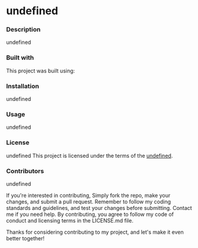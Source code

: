 
  # undefined

  ### Description
  undefined

  ### Built with
  This project was built using:
  
  ### Installation
  undefined
  
  ### Usage
  undefined
  
  ### License 
  undefined
  This project is licensed under the terms of the [undefined](undefined).

  ### Contributors
  undefined

  If you're interested in contributing, Simply fork the repo, make your changes, and submit a pull request. Remember to follow my coding standards and guidelines, and test your changes before submitting. Contact me if you need help. By contributing, you agree to follow my code of conduct and licensing terms in the LICENSE.md file.

  Thanks for considering contributing to my project, and let's make it even better together!



